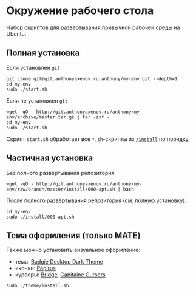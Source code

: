 # Окружение рабочего стола

Набор скриптов для развёртывания привычной рабочей среды на Ubuntu.

## Полная установка

Если установлен `git`

```shell
git clone git@git.anthonyaxenov.ru:anthony/my-env.git --depth=1
cd my-env
sudo ./start.sh
```

Если не установлен `git`

```shell
wget -qO - http://git.anthonyaxenov.ru/anthony/my-env/archive/master.tar.gz | tar -zxf -
cd my-env
sudo ./start.sh
```

Скрипт `start.sh` обработает все `*.sh`-скрипты из [`/install`](/install) по порядку.

## Частичная установка

Без полного развёртывания репозитория

```shell
wget -qO - http://git.anthonyaxenov.ru/anthony/my-env/raw/branch/master/install/000-apt.sh | bash
```

После полного развёртывания репозитория (см. полную установку):

```shell
cd my-env
sudo ./install/000-apt.sh
```

## Тема оформления (только MATE)

Также можно установить визуальное оформление:
* тема: [Budgie Desktop Dark Theme](https://www.pling.com/p/1276879)
* икoнки: [Papirus](https://github.com/PapirusDevelopmentTeam/papirus-icon-theme/)
* курсоры: [Bridge](https://www.mate-look.org/s/Mate/p/999983/), [Capitaine Cursors](https://www.gnome-look.org/p/1148692/)

```shell
sudo ./theme/install.sh
```
